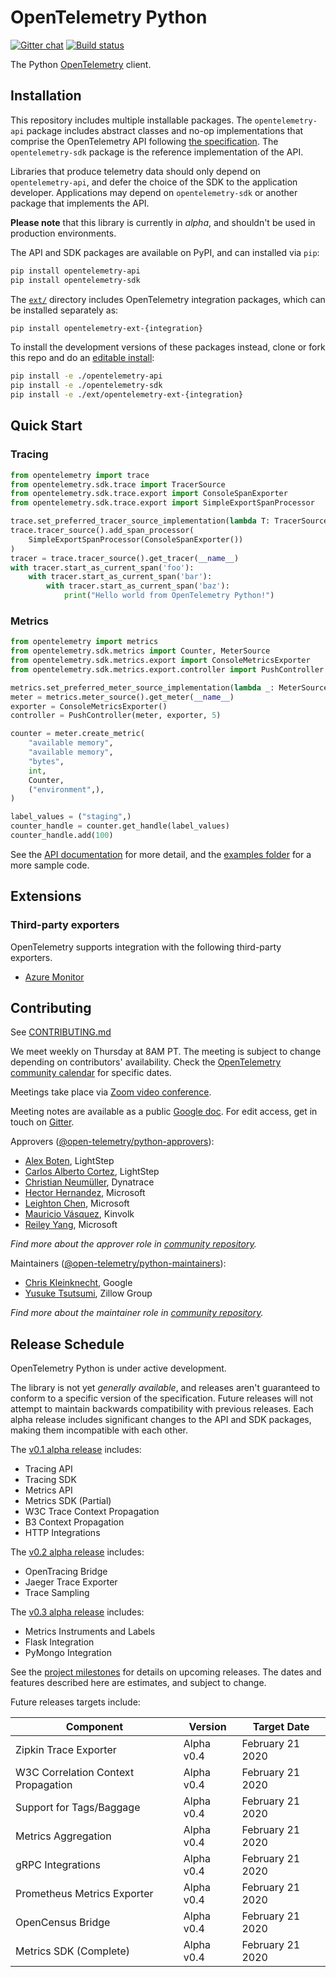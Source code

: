 # OpenTelemetry Python
[![Gitter chat](https://img.shields.io/gitter/room/opentelemetry/opentelemetry-python)](https://gitter.im/open-telemetry/opentelemetry-python)
[![Build status](https://travis-ci.org/open-telemetry/opentelemetry-python.svg?branch=master)](https://travis-ci.org/open-telemetry/opentelemetry-python)

The Python [OpenTelemetry](https://opentelemetry.io/) client.

## Installation

This repository includes multiple installable packages. The `opentelemetry-api`
package includes abstract classes and no-op implementations that comprise the OpenTelemetry API following
[the
specification](https://github.com/open-telemetry/opentelemetry-specification).
The `opentelemetry-sdk` package is the reference implementation of the API.

Libraries that produce telemetry data should only depend on `opentelemetry-api`,
and defer the choice of the SDK to the application developer. Applications may
depend on `opentelemetry-sdk` or another package that implements the API.

**Please note** that this library is currently in _alpha_, and shouldn't be
used in production environments.

The API and SDK packages are available on PyPI, and can installed via `pip`:

```sh
pip install opentelemetry-api
pip install opentelemetry-sdk
```

The
[`ext/`](https://github.com/open-telemetry/opentelemetry-python/tree/master/ext)
directory includes OpenTelemetry integration packages, which can be installed
separately as:

```sh
pip install opentelemetry-ext-{integration}
```

To install the development versions of these packages instead, clone or fork
this repo and do an [editable
install](https://pip.pypa.io/en/stable/reference/pip_install/#editable-installs):

```sh
pip install -e ./opentelemetry-api
pip install -e ./opentelemetry-sdk
pip install -e ./ext/opentelemetry-ext-{integration}
```

## Quick Start

### Tracing

```python
from opentelemetry import trace
from opentelemetry.sdk.trace import TracerSource
from opentelemetry.sdk.trace.export import ConsoleSpanExporter
from opentelemetry.sdk.trace.export import SimpleExportSpanProcessor

trace.set_preferred_tracer_source_implementation(lambda T: TracerSource())
trace.tracer_source().add_span_processor(
    SimpleExportSpanProcessor(ConsoleSpanExporter())
)
tracer = trace.tracer_source().get_tracer(__name__)
with tracer.start_as_current_span('foo'):
    with tracer.start_as_current_span('bar'):
        with tracer.start_as_current_span('baz'):
            print("Hello world from OpenTelemetry Python!")
```

### Metrics

```python
from opentelemetry import metrics
from opentelemetry.sdk.metrics import Counter, MeterSource
from opentelemetry.sdk.metrics.export import ConsoleMetricsExporter
from opentelemetry.sdk.metrics.export.controller import PushController

metrics.set_preferred_meter_source_implementation(lambda _: MeterSource())
meter = metrics.meter_source().get_meter(__name__)
exporter = ConsoleMetricsExporter()
controller = PushController(meter, exporter, 5)

counter = meter.create_metric(
    "available memory",
    "available memory",
    "bytes",
    int,
    Counter,
    ("environment",),
)

label_values = ("staging",)
counter_handle = counter.get_handle(label_values)
counter_handle.add(100)
```

See the [API documentation](https://open-telemetry.github.io/opentelemetry-python/) for more detail, and the [examples folder](./examples) for a more sample code.

## Extensions

### Third-party exporters

OpenTelemetry supports integration with the following third-party exporters.

-  [Azure Monitor](https://github.com/microsoft/opentelemetry-exporters-python/tree/master/azure_monitor)

## Contributing

See [CONTRIBUTING.md](CONTRIBUTING.md)

We meet weekly on Thursday at 8AM PT. The meeting is subject to change depending on contributors' availability. Check the [OpenTelemetry community calendar](https://calendar.google.com/calendar/embed?src=google.com_b79e3e90j7bbsa2n2p5an5lf60%40group.calendar.google.com) for specific dates.

Meetings take place via [Zoom video conference](https://zoom.us/j/6729396170).

Meeting notes are available as a public [Google doc](https://docs.google.com/document/d/1CIMGoIOZ-c3-igzbd6_Pnxx1SjAkjwqoYSUWxPY8XIs/edit). For edit access, get in touch on [Gitter](https://gitter.im/open-telemetry/opentelemetry-python).

Approvers ([@open-telemetry/python-approvers](https://github.com/orgs/open-telemetry/teams/python-approvers)):

- [Alex Boten](https://github.com/codeboten), LightStep
- [Carlos Alberto Cortez](https://github.com/carlosalberto), LightStep
- [Christian Neumüller](https://github.com/Oberon00), Dynatrace
- [Hector Hernandez](https://github.com/hectorhdzg), Microsoft
- [Leighton Chen](https://github.com/lzchen), Microsoft
- [Mauricio Vásquez](https://github.com/mauriciovasquezbernal), Kinvolk
- [Reiley Yang](https://github.com/reyang), Microsoft

*Find more about the approver role in [community repository](https://github.com/open-telemetry/community/blob/master/community-membership.md#approver).*

Maintainers ([@open-telemetry/python-maintainers](https://github.com/orgs/open-telemetry/teams/python-maintainers)):

- [Chris Kleinknecht](https://github.com/c24t), Google
- [Yusuke Tsutsumi](https://github.com/toumorokoshi), Zillow Group

*Find more about the maintainer role in [community repository](https://github.com/open-telemetry/community/blob/master/community-membership.md#maintainer).*

## Release Schedule

OpenTelemetry Python is under active development.

The library is not yet _generally available_, and releases aren't guaranteed to
conform to a specific version of the specification. Future releases will not
attempt to maintain backwards compatibility with previous releases. Each alpha
release includes significant changes to the API and SDK packages, making them
incompatible with each other.

The [v0.1 alpha
release](https://github.com/open-telemetry/opentelemetry-python/releases/tag/v0.1.0)
includes:

- Tracing API
- Tracing SDK
- Metrics API
- Metrics SDK (Partial)
- W3C Trace Context Propagation
- B3 Context Propagation
- HTTP Integrations

The [v0.2 alpha
release](https://github.com/open-telemetry/opentelemetry-python/releases/tag/v0.2.0)
includes:

- OpenTracing Bridge
- Jaeger Trace Exporter
- Trace Sampling

The [v0.3 alpha
release](https://github.com/open-telemetry/opentelemetry-python/releases/tag/v0.3.0)
includes:

- Metrics Instruments and Labels
- Flask Integration
- PyMongo Integration

See the [project
milestones](https://github.com/open-telemetry/opentelemetry-python/milestones)
for details on upcoming releases. The dates and features described here are
estimates, and subject to change.

Future releases targets include:

| Component                           | Version    | Target Date       |
| ----------------------------------- | ---------- | ----------------- |
| Zipkin Trace Exporter               | Alpha v0.4 | February 21 2020  |
| W3C Correlation Context Propagation | Alpha v0.4 | February 21 2020  |
| Support for Tags/Baggage            | Alpha v0.4 | February 21 2020  |
| Metrics Aggregation                 | Alpha v0.4 | February 21 2020  |
| gRPC Integrations                   | Alpha v0.4 | February 21 2020  |
| Prometheus Metrics Exporter         | Alpha v0.4 | February 21 2020  |
| OpenCensus Bridge                   | Alpha v0.4 | February 21 2020  |
| Metrics SDK (Complete)              | Alpha v0.4 | February 21 2020  |
